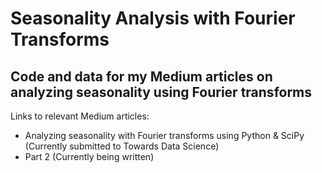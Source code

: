 # Seasonality Analysis with Fourier Transforms
## Code and data for my Medium articles on analyzing seasonality using Fourier transforms

Links to relevant Medium articles:
- Analyzing seasonality with Fourier transforms using Python & SciPy (Currently submitted to Towards Data Science)
- Part 2 (Currently being written)
